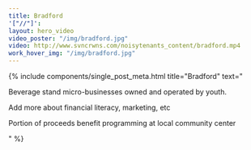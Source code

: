 ```yaml
---
title: Bradford
'["//"]': 
layout: hero_video
video_poster: "/img/bradford.jpg"
video: http://www.svncrwns.com/noisytenants_content/bradford.mp4
work_hover_img: "/img/bradford.jpg"
---
```


<div class="single_post_wrapper">
	{% include components/single_post_meta.html
		title="Bradford"
		text="<p>Beverage stand micro-businesses owned and operated by youth.</p>
		<p>Add more about financial literacy, marketing, etc</p>
		<p>Portion of proceeds benefit programming at local community center</p>"
	%}
</div>
